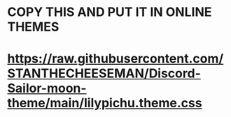 # COPY THIS AND PUT IT IN ONLINE THEMES

# https://raw.githubusercontent.com/STANTHECHEESEMAN/Discord-Sailor-moon-theme/main/lilypichu.theme.css
